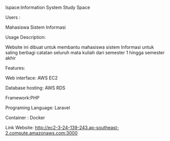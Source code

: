 Ispace:Information System Study Space


Users : 

Mahasiswa Sistem Informasi

Usage Description: 

Website ini dibuat untuk membantu mahasiswa sistem Informasi untuk saling berbagi catatan seluruh mata kuliah dari semester 1 hingga semester akhir

Features:

Web interface: AWS EC2

Database hosting: AWS RDS

Framework:PHP

Programing Language: Laravel

Container : Docker

Link Website: 
http://ec2-3-24-139-243.ap-southeast-2.compute.amazonaws.com:3000
